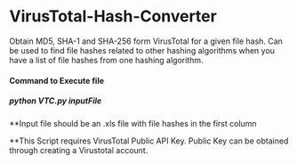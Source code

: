 # VirusTotal-Hash-Converter

Obtain MD5, SHA-1 and SHA-256 form VirusTotal for a given file hash.
Can be used to find file hashes related to other hashing algorithms when you have a list of file hashes from one hashing algorithm.

#### Command to Execute file
##### python VTC.py inputFile

**Input file should be an .xls file with file hashes in the first column

**This Script requires VirusTotal Public API Key. Public Key can be obtained through creating a Virustotal account.
